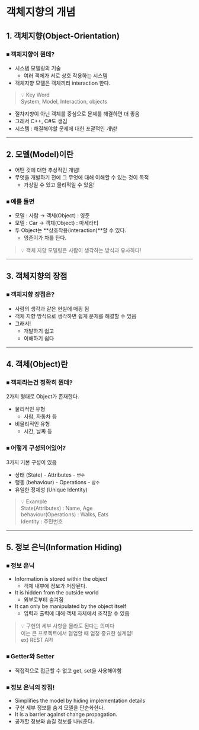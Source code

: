 # 객체지향의 개념

## 1. 객체지향(Object-Orientation)

### ⏹ 객체지향이 뭔데?

- 시스템 모델링의 기술
    - 여러 객체가 서로 상호 작용하는 시스템
- 객체지향 모델은 객체끼리 interaction 한다.

> 💡 Key Word  
> System, Model, Interaction, objects

- 절차지향이 아닌 객체를 중심으로 문제를 해결하면 더 좋음
- 그래서 C++, C#도 생김
- 시스템 : 해결해야할 문제에 대한 포괄적인 개념!

---

## 2. 모델(Model)이란

- 어떤 것에 대한 추상적인 개념!
- 무엇을 개발하기 전에 그 무엇에 대해 이해할 수 있는 것이 목적
    - 가상일 수 있고 물리적일 수 있음!

### ⏹ 예를 들면

- 모델 : 사람 → 객체(Object) : 영준
- 모델 : Car → 객체(Object) : 마세라티
- 두 Object는 **상호작용(interaction)**할 수 있다.
    - 영준이가 차를 탄다.

> 💡 객체 지향 모델링은 사람이 생각하는 방식과 유사하다!

---

## 3. 객체지향의 장점

### ⏹ 객체지향 장점은?

- 사람의 생각과 같은 현실에 매핑 됨
- 객체 지향 방식으로 생각하면 쉽게 문제를 해결할 수 있음
- 그래서!
    - 개발하기 쉽고
    - 이해하기 쉽다

---

## 4. 객체(Object)란

### ⏹ 객체라는건 정확히 뭔데?

2가지 형태로 Object가 존재한다.

- 물리적인 유형
    - 사람, 자동차 등
- 비물리적인 유형
    - 시간, 날짜 등

### ⏹ 어떻게 구성되어있어?

3가지 기본 구성이 있음

- 상태 (State) - Attributes - `변수`
- 행동 (behaviour) - Operations - `함수`
- 유일한 정체성 (Unique Identity)

> 💡 Example  
> State(Attributes) : Name, Age  
> behaviour(Operations) : Walks, Eats  
> Identity : 주민번호  

---

## 5. 정보 은닉(Information Hiding)

### ⏹ 정보 은닉

- Information is stored within the object
    - 객체 내부에 정보가 저장된다.
- It is hidden from the outside world
    - 외부로부터 숨겨짐
- It can only be manipulated by the object itself
    - 입력과 출력에 대해 객체 자체에서 조작할 수 있음

> 💡 구현의 세부 사항을 몰라도 된다는 의미다  
> 이는 큰 프로젝트에서 협업할 때 엄청 중요한 설계임!  
> ex) REST API  

### ⏹ Getter와 Setter

- 직접적으로 접근할 수 없고 get, set을 사용해야함

### ⏹ 정보 은닉의 장점!

- Simplifies the model by hiding implementation details
- 구현 세부 정보를 숨겨 모델을 단순화한다.
- It is a barrier against change propagation.
- 공개할 정보와 숨길 정보를 나눠준다.

